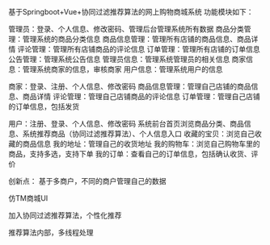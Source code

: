 基于Springboot+Vue+协同过滤推荐算法的网上购物商城系统
功能模块如下：

管理员：登录、个人信息、修改密码、管理后台管理系统所有数据
商品分类管理：管理系统的商品分类信息
商品信息管理：管理所有店铺的商品信息、商品详情
评论管理：管理所有店铺商品的评论信息
订单管理：管理所有店铺的订单信息
公告管理：管理系统公告信息
管理员信息：管理系统管理员的相关信息
商家信息：管理系统商家的信息，审核商家
用户信息：管理系统用户的信息

商家：登录、注册、个人信息、修改密码
商品信息管理：管理自己店铺的商品信息、商品详情
评论管理：管理自己店铺商品的评论信息
订单管理：管理自己店铺的订单信息，包括发货

用户：注册、登录、个人信息、修改密码
系统前台首页浏览商品分类、商品信息、系统推荐商品（协同过滤推荐算法）、个人信息入口
收藏的宝贝：浏览自己收藏的商品信息
我的地址：管理自己的收货地址
我的购物车：浏览自己购物车里的商品，支持多选，支持下单
我的订单：查看自己的订单信息，包括确认收货、评价

创新点：
基于多商户，不同的商户管理自己的数据

仿TM商城UI

加入协同过滤推荐算法，个性化推荐

推荐算法内部，多线程处理



